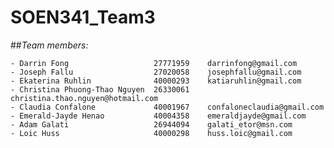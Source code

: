 # SOEN341_Team3

##_Team members:_

	- Darrin Fong 					27771959	darrinfong@gmail.com
	- Joseph Fallu					27020058	josephfallu@gmail.com
	- Ekaterina Ruhlin				40000293	katiaruhlin@gmail.com
	- Christina Phuong-Thao Nguyen	26330061	christina.thao.nguyen@hotmail.com
	- Claudia Confalone				40001967	confaloneclaudia@gmail.com
	- Emerald-Jayde Henao			40004358	emeraldjayde@gmail.com
	- Adam Galati					26944094	galati_etor@msn.com	
	- Loic Huss						40000298	huss.loic@gmail.com
